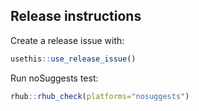## Release instructions

Create a release issue with:

```r
usethis::use_release_issue()
```

Run noSuggests test:

```r
rhub::rhub_check(platforms="nosuggests")
```
